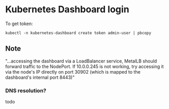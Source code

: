# Kubernetes Dashboard login

To get token:

`kubectl -n kubernetes-dashboard create token admin-user | pbcopy`

## Note

"...accessing the dashboard via a LoadBalancer service, MetalLB should forward traffic to the NodePort. If 10.0.0.245 is not working, try accessing it via the node's IP directly on port 30902 (which is mapped to the dashboard's internal port 8443)"

### DNS resolution?

todo
